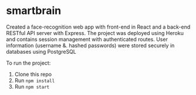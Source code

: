 # smartbrain
Created a face-recognition web app with front-end in React and a back-end RESTful API server with Express. The project was deployed using Heroku and contains session management with authenticated routes. User information (username &. hashed passwords) were stored securely in databases using PostgreSQL

To run the project:

1) Clone this repo
2) Run `npm install`
3) Run `npm start`
